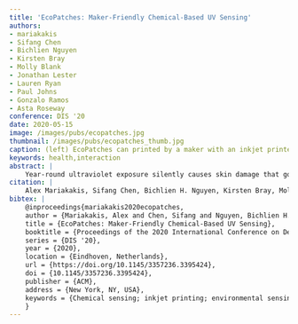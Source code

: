 ```yaml
---
title: 'EcoPatches: Maker-Friendly Chemical-Based UV Sensing'
authors: 
- mariakakis
- Sifang Chen
- Bichlien Nguyen
- Kirsten Bray
- Molly Blank
- Jonathan Lester
- Lauren Ryan
- Paul Johns
- Gonzalo Ramos
- Asta Roseway
conference: DIS '20
date: 2020-05-15
image: /images/pubs/ecopatches.jpg
thumbnail: /images/pubs/ecopatches_thumb.jpg
caption: (left) EcoPatches can printed by a maker with an inkjet printer and chemicals that can be purchased online. (right) EcoPatches can be read at a glance or interpreted with a companion smartphone app.
keywords: health,interaction
abstract: |
    Year-round ultraviolet exposure silently causes skin damage that goes unnoticed until sunburn. Current personal wearables for monitoring UV exposure have not seen significant uptake, which may be attributed to their one-size-fits-all aesthetic or inapplicability to people with different skin tones. We present EcoPatches, inkjet-printable chemical patches that mediate a person's relationship with their environment by allowing them to create designs and formulations that resonate with them. Supporting human- and machine-interpretability for EcoPatches' visual changes means that users can glance at their EcoPatch during the day to see large exposure changes or take a picture of their EcoPatch with a smartphone app for more accurate and precise readings. We conducted an online survey to elicit visual design recommendations that support these features. We also evaluated both interpretation methods, finding that they achieved strong Pearson correlation coefficients with the EcoPatches' known exposure levels (human: 0.79, app: 0.90).
citation: |
    Alex Mariakakis, Sifang Chen, Bichlien H. Nguyen, Kirsten Bray, Molly Blank, Jonathan Lester, Lauren Ryan, Paul Johns, Gonzalo Ramos, Asta Roseway. EcoPatches: Maker-Friendly Chemical-Based UV Sensing. Proceedings of the 2020 International Conference on Designing Interactive Systems. Association for Computing Machinery, New York, NY, USA, vol. 14. 2020. DOI: TBD
bibtex: |
    @inproceedings{mariakakis2020ecopatches,
    author = {Mariakakis, Alex and Chen, Sifang and Nguyen, Bichlien H. and Bray, Kirsten and Blank, Molly and Lester, Jonathan and Ryan, Lauren and Johns, Paul and Ramos, Gonzalo and Roseway, Asta},
    title = {EcoPatches: Maker-Friendly Chemical-Based UV Sensing},
    booktitle = {Proceedings of the 2020 International Conference on Designing Interactive Systems},
    series = {DIS '20},
    year = {2020},
    location = {Eindhoven, Netherlands},
    url = {https://doi.org/10.1145/3357236.3395424},
    doi = {10.1145/3357236.3395424},
    publisher = {ACM},
    address = {New York, NY, USA},
    keywords = {Chemical sensing; inkjet printing; environmental sensing; mobile computing; ultraviolet radiation},
    }
---
```

